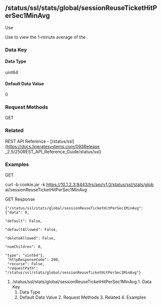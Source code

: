 ## /status/ssl/stats/global/sessionReuseTicketHitPerSec1MinAvg

Use

Use to view the 1-minute average of the .

### Data Key

#### Data Type

uint64

#### Default Data Value

0

### Request Methods

GET

### Related

REST API Reference - [/status/ssl](https://docs.lineratesystems.com/093Release
_2.5/250REST_API_Reference_Guide/status/ssl)

### Examples

GET

curl -b cookie.jar -k https://10.1.2.3:8443/lrs/api/v1.0/status/ssl/stats/glob
al/sessionReuseTicketHitPerSec1MinAvg

GET Response

    
    {"/status/ssl/stats/global/sessionReuseTicketHitPerSec1MinAvg": {"data": 0,
                                                                      "default": False,
                                                                      "defaultAllowed": False,
                                                                      "deleteAllowed": False,
                                                                      "numChildren": 0,
                                                                      "type": "uint64"},
     "httpResponseCode": 200,
     "recurse": False,
     "requestPath": "/status/ssl/stats/global/sessionReuseTicketHitPerSec1MinAvg"}
    

  1. /status/ssl/stats/global/sessionReuseTicketHitPerSec1MinAvg
    1. Data Key
      1. Data Type
      2. Default Data Value
    2. Request Methods
    3. Related
    4. Examples

